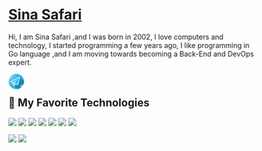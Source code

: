 # <a href="https://github.com/sina-devel"> Sina Safari </a>

Hi, I am Sina Safari ,and I was born in 2002, I love computers and technology, I started programming a few years ago, I like programming in Go language ,and I am moving towards becoming a Back-End and DevOps expert.

<a href="https://t.me/goto_sina">
  <img align="left" alt="Sina Safari | Telegram" width="32px" src="https://github.com/sina-devel/sina-devel/blob/main/img/telegram.png" />
</a>
<br>

## 🔧 My Favorite Technologies 
![](https://img.shields.io/badge/OS-Linux-informational?style=flat&logo=linux&logoColor=white&color=informational)
![](https://img.shields.io/badge/Editor-Goland-informational?style=flat&logo=intellij-idea&logoColor=white&color=informational)
![](https://img.shields.io/badge/Code-Golang-informational?style=flat&logo=go&logoColor=white&color=informational)
![](https://img.shields.io/badge/Code-Rust-informational?style=flat&logo=rust&logoColor=white&color=informational)
![](https://img.shields.io/badge/Tools-MySQL-informational?style=flat&logo=mysql&logoColor=white&color=informational)
![](https://img.shields.io/badge/Tools-Redis-informational?style=flat&logo=redis&logoColor=white&color=informational)
![](https://img.shields.io/badge/Tools-Docker-informational?style=flat&logo=docker&logoColor=white&color=informational)

![](https://github-readme-stats.vercel.app/api/top-langs/?username=sina-devel&bg_color=30,e96443,904e95&title_color=fff&text_color=fff&count_private=true)
![](https://github-readme-stats.vercel.app/api?username=sina-devel&show_icons=true&bg_color=30,e96443,904e95&title_color=fff&text_color=fff&count_private=true)
